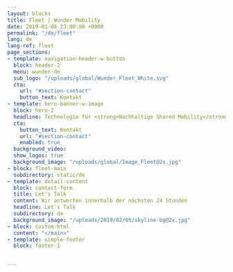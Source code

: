 ```yaml
---
layout: blocks
title: Fleet | Wunder Mobility
date: 2019-01-08 23:00:00 +0000
permalink: "/de/fleet"
lang: de
lang-ref: fleet
page_sections:
- template: navigation-header-w-button
  block: header-2
  menu: wunder-de
  sub_logo: "/uploads/global/Wunder_Fleet_White.svg"
  cta:
    url: "#section-contact"
    button_text: Kontakt
- template: hero-banner-w-image
  block: hero-2
  headline: Technologie für <strong>Nachhaltige Shared Mobility</strong> Lösungen
  cta:
    button_text: Kontakt
    url: "#section-contact"
    enabled: true
  background_video:
  show_logos: true
  background_image: "/uploads/global/Image_Fleet@2x.jpg"
- block: fleet-main
  subdirectory: static/de
- template: detail-content
  block: contact-form
  title: Let's Talk
  content: Wir antworten innerhalb der nächsten 24 Stunden
  headline: Let's Talk
  subdirectory: de
  background_image: "/uploads/2019/02/05/skyline-bg@2x.jpg"
- block: custom-html
  content: "</main>"
- template: simple-footer
  block: footer-1


---
```

